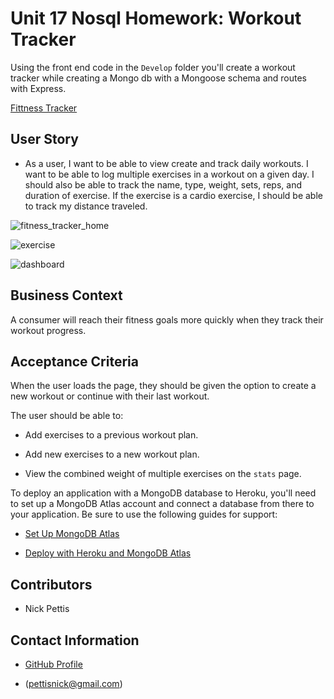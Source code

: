 # Unit 17 Nosql Homework: Workout Tracker
Using the front end code in the `Develop` folder you'll create a workout tracker while creating a Mongo db with a Mongoose schema and routes with Express.

[Fittness Tracker](https://cryptic-lake-24799.herokuapp.com/)

## User Story

* As a user, I want to be able to view create and track daily workouts. I want to be able to log multiple exercises in a workout on a given day. I should also be able to track the name, type, weight, sets, reps, and duration of exercise. If the exercise is a cardio exercise, I should be able to track my distance traveled.

![fitness_tracker_home](https://user-images.githubusercontent.com/65740432/95620837-c5571200-0a3e-11eb-893c-cb795f3272a3.PNG)

![exercise](https://user-images.githubusercontent.com/65740432/95620879-d1db6a80-0a3e-11eb-99f7-4c838099f7f4.PNG)

![dashboard](https://user-images.githubusercontent.com/65740432/95620897-d6078800-0a3e-11eb-90c1-f34d88479a25.PNG)

## Business Context

A consumer will reach their fitness goals more quickly when they track their workout progress.

## Acceptance Criteria

When the user loads the page, they should be given the option to create a new workout or continue with their last workout.

The user should be able to:

  * Add exercises to a previous workout plan.

  * Add new exercises to a new workout plan.

  * View the combined weight of multiple exercises on the `stats` page.

To deploy an application with a MongoDB database to Heroku, you'll need to set up a MongoDB Atlas account and connect a database from there to your application. Be sure to use the following guides for support:

  * [Set Up MongoDB Atlas](../04-Important/MongoAtlas-Setup.md)

  * [Deploy with Heroku and MongoDB Atlas](../04-Important/MongoAtlas-Deploy.md)

## Contributors

* Nick Pettis

## Contact Information

* [GitHub Profile](https://github.com/pettisnick)

* (pettisnick@gmail.com)

